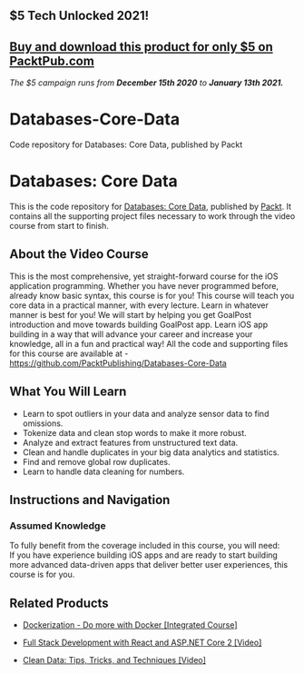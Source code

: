 ## $5 Tech Unlocked 2021!
[Buy and download this product for only $5 on PacktPub.com](https://www.packtpub.com/)
-----
*The $5 campaign         runs from __December 15th 2020__ to __January 13th 2021.__*

# Databases-Core-Data
Code repository for Databases: Core Data, published by Packt
# Databases: Core Data
This is the code repository for [Databases: Core Data](https://www.packtpub.com/big-data-and-business-intelligence/clean-data-tips-tricks-and-techniques-video?utm_source=github&utm_medium=repository&utm_campaign=9781789808902), published by [Packt](https://www.packtpub.com/?utm_source=github). It contains all the supporting project files necessary to work through the video course from start to finish.
## About the Video Course
This is the most comprehensive, yet straight-forward course for the iOS application programming. Whether you have never programmed before, already know basic syntax, this course is for you! This course will teach you core data in a practical manner, with every lecture. Learn in whatever manner is best for you! We will start by helping you get GoalPost introduction and move towards building GoalPost app. Learn iOS app building in a way that will advance your career and increase your knowledge, all in a fun and practical way!
All the code and supporting files for this course are available at - https://github.com/PacktPublishing/Databases-Core-Data

<H2>What You Will Learn</H2>
<DIV class=book-info-will-learn-text>
<UL>
<LI>Learn to spot outliers in your data and analyze sensor data to find omissions. 
<LI>Tokenize data and clean stop words to make it more robust. 
<LI>Analyze and extract features from unstructured text data. 
<LI>Clean and handle duplicates in your big data analytics and statistics. 
<LI>Find and remove global row duplicates. 
<LI>Learn to handle data cleaning for numbers. </LI></UL></DIV>

## Instructions and Navigation
### Assumed Knowledge
To fully benefit from the coverage included in this course, you will need:<br/>
If you have experience building iOS apps and are ready to start building more advanced data-driven apps that deliver better user experiences, this course is for you.

    

## Related Products
* [Dockerization - Do more with Docker [Integrated Course]](https://www.packtpub.com/big-data-and-business-intelligence/clean-data-tips-tricks-and-techniques-video?utm_source=github&utm_medium=repository&utm_campaign=9781789808902)

* [Full Stack Development with React and ASP.NET Core 2 [Video]](https://www.packtpub.com/big-data-and-business-intelligence/clean-data-tips-tricks-and-techniques-video?utm_source=github&utm_medium=repository&utm_campaign=9781789808902)

* [Clean Data: Tips, Tricks, and Techniques [Video]](https://www.packtpub.com/big-data-and-business-intelligence/clean-data-tips-tricks-and-techniques-video?utm_source=github&utm_medium=repository&utm_campaign=9781789808902)

